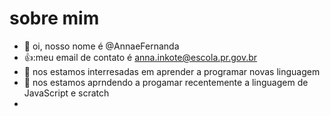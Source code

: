 # sobre mim 

- 👋 oi, nosso nome é @AnnaeFernanda
- 👍:meu email de contato é anna.inkote@escola.pr.gov.br
- 👀 nos estamos interresadas em aprender a programar novas linguagem 
- 🌱 nos estamos aprndendo a progamar recentemente a linguagem de JavaScript e scratch
-


